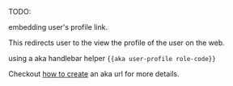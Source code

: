 TODO:

embedding user's profile link.

This redirects user to the view the profile of the user on the web.

using a aka handlebar helper
`{{aka user-profile role-code}}`


Checkout [how to create](/how-to/alias-urls.md) an aka url for more details.